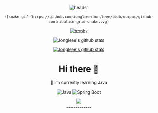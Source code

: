 
<div align="center">

![header](https://capsule-render.vercel.app/api?type=waving&color=4d4c99&height=180&section=header&text=Jonglee&fontSize=90&fontColor=111133&animation=twinkling&fontAlignY=38&desc=Lee%20GilJong&descAlignY=56&descAlign=62)

</div>


<!-- - 🔭 I’m currently working on ...
- 👯 I’m looking to collaborate on ...
- 🤔 I’m looking for help with ...
- 💬 Ask me about ...
- 📫 How to reach me: ...
- 😄 Pronouns: ...
- ⚡ Fun fact: ... -->

<div align="center">
	
	![snake gif](https://github.com/Jongleee/Jongleee/blob/output/github-contribution-grid-snake.svg)


[![trophy](https://github-profile-trophy.vercel.app/?username=Jongleee&theme=dracula&row=1&column=5)](https://github.com/ryo-ma/github-profile-trophy)

![Jongleee's github stats](https://github-readme-stats.vercel.app/api?username=Jongleee&show_icons=true&theme=radical)

 [![Jongleee's github stats](https://github-readme-stats.vercel.app/api/top-langs/?username=Jongleee&show_icons=true&hide_border=true&title_color=004386&icon_color=004386&theme=radical)](https://github.com/Jongleee)	



</div>

<div align="center">


# Hi there 👋

 🌱 I’m currently learning Java
 
</div>
     <div class="media"align="center">
	
	
![Java](https://img.shields.io/badge/Java-ED8B00?style=for-the-badge&logo=java&logoColor=white)
![Spring Boot](https://img.shields.io/badge/Spring_Boot-F2F4F9?style=for-the-badge&logo=spring-boot)
<div>
	<a href="https://velog.io/@jongleee/"><img src="https://img.shields.io/badge/Velog-11B48A?style=flat&logo=Vimeo&logoColor=white" height="25px;"/></a>
 
  
   </div>
-------------


